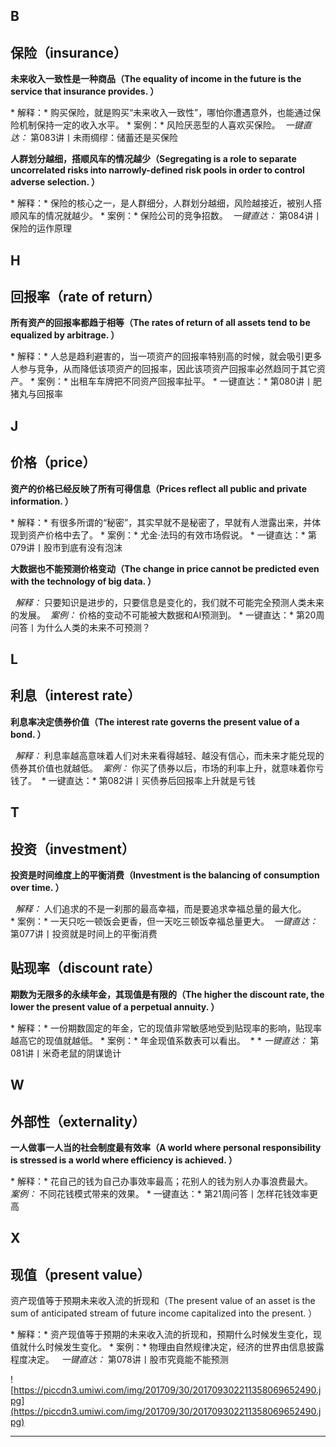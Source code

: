 ## B

## 保险（insurance）

 **未来收入一致性是一种商品（The equality of income in the future is the service that insurance provides. ）**

 * 解释：* 购买保险，就是购买“未来收入一致性”，哪怕你遭遇意外，也能通过保险机制保持一定的收入水平。 * 案例：* 风险厌恶型的人喜欢买保险。  *一键直达：* 第083讲丨未雨绸缪：储蓄还是买保险

 **人群划分越细，搭顺风车的情况越少（Segregating is a role to separate uncorrelated risks into narrowly-defined risk pools in order to control adverse selection. ）**

 * 解释：* 保险的核心之一，是人群细分，人群划分越细，风险越接近，被别人搭顺风车的情况就越少。 * 案例：* 保险公司的竞争招数。  *一键直达：* 第084讲丨保险的运作原理

## H

## 回报率（rate of return）

 **所有资产的回报率都趋于相等（The rates of return of all assets tend to be equalized by arbitrage. ）**

 * 解释：* 人总是趋利避害的，当一项资产的回报率特别高的时候，就会吸引更多人参与竞争，从而降低该项资产的回报率，因此该项资产回报率必然趋同于其它资产。 * 案例：* 出租车车牌把不同资产回报率扯平。 * 一键直达：* 第080讲丨肥猪丸与回报率

## J

## 价格（price）

 **资产的价格已经反映了所有可得信息（Prices reflect all public and private information. ）**

 * 解释：* 有很多所谓的“秘密”，其实早就不是秘密了，早就有人泄露出来，并体现到资产价格中去了。 * 案例：* 尤金·法玛的有效市场假说。 * 一键直达：* 第079讲丨股市到底有没有泡沫

 **大数据也不能预测价格变动（The change in price cannot be predicted even with the technology of big data. ）**

  *解释：* 只要知识是进步的，只要信息是变化的，我们就不可能完全预测人类未来的发展。  *案例：* 价格的变动不可能被大数据和AI预测到。 * 一键直达：* 第20周问答丨为什么人类的未来不可预测？

## L

## 利息（interest rate）

 **利息率决定债券价值（The interest rate governs the present value of a bond. ）**

  *解释：* 利息率越高意味着人们对未来看得越轻、越没有信心，而未来才能兑现的债券其价值也就越低。  *案例：* 你买了债券以后，市场的利率上升，就意味着你亏钱了。  * 一键直达：* 第082讲丨买债券后回报率上升就是亏钱

## T

## 投资（investment）

 **投资是时间维度上的平衡消费（Investment is the balancing of consumption over time. ）**

  *解释：* 人们追求的不是一刹那的最高幸福，而是要追求幸福总量的最大化。  * 案例：* 一天只吃一顿饭会更香，但一天吃三顿饭幸福总量更大。  *一键直达：* 第077讲丨投资就是时间上的平衡消费

## 贴现率（discount rate）

 **期数为无限多的永续年金，其现值是有限的（The higher the discount rate, the lower the present value of a perpetual annuity. ）**

 * 解释：* 一份期数固定的年金，它的现值非常敏感地受到贴现率的影响，贴现率越高它的现值就越低。 * 案例：* 年金现值系数表可以看出。  * *  *一键直达：* 第081讲丨米奇老鼠的阴谋诡计

## W

## 外部性（externality）

 **一人做事一人当的社会制度最有效率（A world where personal responsibility is stressed is a world where efficiency is achieved. ）**

 * 解释：* 花自己的钱为自己办事效率最高；花别人的钱为别人办事浪费最大。   *案例：* 不同花钱模式带来的效果。 * 一键直达：* 第21周问答丨怎样花钱效率更高

## X

## 现值（present value）

资产现值等于预期未来收入流的折现和（The present value of an asset is the sum of anticipated stream of future income capitalized into the present. ）

 * 解释：* 资产现值等于预期的未来收入流的折现和，预期什么时候发生变化，现值就什么时候发生变化。 * 案例：* 物理由自然规律决定，经济的世界由信息披露程度决定。   *一键直达：* 第078讲丨股市究竟能不能预测

![https://piccdn3.umiwi.com/img/201709/30/201709302211358069652490.jpg](https://piccdn3.umiwi.com/img/201709/30/201709302211358069652490.jpg)

---

